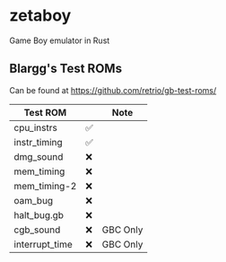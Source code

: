 # zetaboy
Game Boy emulator in Rust

## Blargg's Test ROMs

Can be found at https://github.com/retrio/gb-test-roms/

| Test ROM        |    | Note     |
|-----------------|----| -------- |
| cpu_instrs      | ✅ |          |
| instr_timing    | ✅ |          |
| dmg_sound       | ❌ |          |
| mem_timing      | ❌ |          |
| mem_timing-2    | ❌ |          |
| oam_bug         | ❌ |          |
| halt_bug.gb     | ❌ |          |
| cgb_sound       | ❌ | GBC Only |
| interrupt_time  | ❌ | GBC Only |